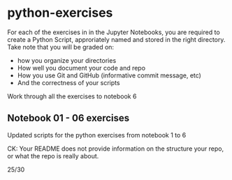 # python-exercises

For each of the exercises in in the Jupyter Notebooks, you are required to create a Python Script, approriately named and stored in the right directory. Take note that you will be graded on:
- how you organize your directories
- How well you document your code and repo
- How you use Git and GitHub (informative commit message, etc)
- And the correctness of your scripts


Work through all the exercises to notebook 6

## Notebook 01 - 06 exercises

Updated scripts for the python exercises from notebook 1 to 6

CK: Your README does not provide information on the structure your repo, or what the repo is really about. 

25/30